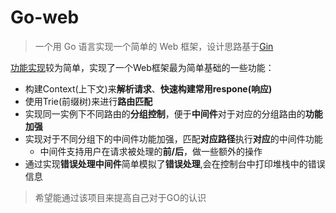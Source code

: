 # Go-web

> 一个用 Go 语言实现一个简单的 Web 框架，设计思路基于[Gin](https://github.com/gin-gonic/gin)


[功能实现](https://github.com/Super-ZZGuo/Gee-web/blob/main/Practice/README.md)较为简单，实现了一个Web框架最为简单基础的一些功能：

- 构建Context(上下文)来**解析请求**、**快速构建常用respone(响应)**
- 使用Trie(前缀树)来进行**路由匹配**
- 实现同一实例下不同路由的**分组控制**，便于**中间件**对于对应的分组路由的**功能加强**
- 实现对于不同分组下的中间件功能加强，匹配**对应路径**执行**对应**的中间件功能
  - 中间件支持用户在请求被处理的**前/后**，做一些额外的操作
- 通过实现**错误处理中间件**简单模拟了**错误处理**,会在控制台中打印堆栈中的错误信息

> 希望能通过该项目来提高自己对于GO的认识


